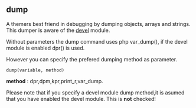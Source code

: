 ## dump

A themers best friend in debugging by dumping objects, arrays and strings.
This dumper is aware of the [devel](http://www.drupal.org/projects/devel) module.

Without parameters the dump command uses php var_dump(), if the devel module is enabled dpr() is used.

However you can specify the prefered dumping method as parameter.
```
dump(variable, method)

```

**method** : dpr,dpm,kpr,print_r,var_dump.

Please note that if you specify a devel module dump method,it is asumed that you have enabled the devel module. This is **not** checked!
